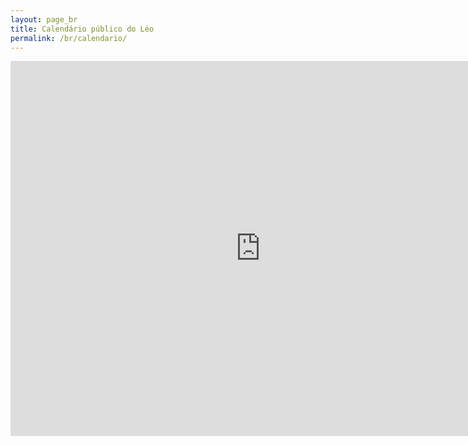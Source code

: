 ```yaml
---
layout: page_br
title: Calendário público do Léo
permalink: /br/calendario/
---
```


<iframe src="https://calendar.google.com/calendar/embed?showTitle=0&amp;height=600&amp;wkst=1&amp;bgcolor=%23FFFFFF&amp;src=77l3lvtul1rd1n25ivjf66ev70%40group.calendar.google.com&amp;color=%23f64f00&amp;ctz=Europe%2FZurich" style="border-width:0" width="800" height="600" frameborder="0" scrolling="no"></iframe>